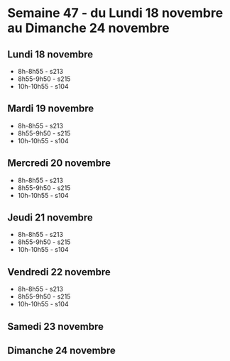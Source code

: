 # Semaine 47 - du Lundi 18 novembre au Dimanche 24 novembre


## Lundi 18 novembre

* 8h-8h55 - s213
* 8h55-9h50 - s215
* 10h-10h55 - s104

## Mardi 19 novembre

* 8h-8h55 - s213
* 8h55-9h50 - s215
* 10h-10h55 - s104

## Mercredi 20 novembre

* 8h-8h55 - s213
* 8h55-9h50 - s215
* 10h-10h55 - s104

## Jeudi 21 novembre

* 8h-8h55 - s213
* 8h55-9h50 - s215
* 10h-10h55 - s104

## Vendredi 22 novembre

* 8h-8h55 - s213
* 8h55-9h50 - s215
* 10h-10h55 - s104

## Samedi 23 novembre


## Dimanche 24 novembre

